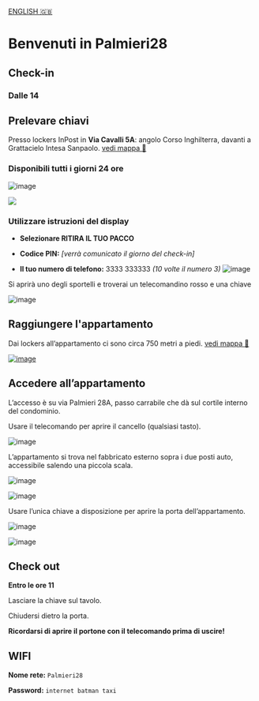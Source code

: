 <link rel="stylesheet" href="style.css" />

[ENGLISH 🇬🇧](/) 

# Benvenuti in Palmieri28

## Check-in
### Dalle 14 

## Prelevare chiavi
Presso lockers InPost in __Via Cavalli 5A__: angolo Corso Inghilterra, davanti a Grattacielo Intesa Sanpaolo. [vedi mappa 🔗](https://goo.gl/maps/Kx6Xvd33TvBxjkmx7)
### Disponibili tutti i giorni 24 ore

![image](https://user-images.githubusercontent.com/3280300/74546737-28230700-4f9f-11ea-8d9a-8fd7dcb76b77.png)

[![](https://user-images.githubusercontent.com/3280300/69876561-04431400-1314-11ea-9526-9b215a77b8b2.png)](https://goo.gl/maps/Kx6Xvd33TvBxjkmx7)

### Utilizzare istruzioni del display

- __Selezionare RITIRA IL TUO PACCO__

- __Codice PIN:__  _[verrà comunicato il giorno del check-in]_

- __Il tuo numero di telefono:__ 3333 333333 _(10 volte il numero 3)_
![image](https://user-images.githubusercontent.com/3280300/74534260-71fff300-4f87-11ea-8e2e-b9fa4b2c7ee7.png)

Si aprirà uno degli sportelli e troverai un telecomandino rosso e una chiave

![image](https://user-images.githubusercontent.com/3280300/95733125-f96e4500-0c81-11eb-92e1-6463a5a6b2b1.png)


## Raggiungere l'appartamento
Dai lockers all’appartamento ci sono circa 750 metri a piedi. [vedi mappa 🔗](https://maps.app.goo.gl/ZSp5a5H81cP9yqfm8)

[![image](https://user-images.githubusercontent.com/3280300/74546777-3a04aa00-4f9f-11ea-8d4f-e10dfb70778d.png)](https://maps.app.goo.gl/ZSp5a5H81cP9yqfm8)


## Accedere all’appartamento

L’accesso è su via Palmieri 28A, passo carrabile che dà sul cortile interno del condominio.

Usare il telecomando per aprire il cancello (qualsiasi tasto).

![image](https://user-images.githubusercontent.com/3280300/74534506-fc485700-4f87-11ea-8ef8-c999ad56f7d3.png)

L’appartamento si trova nel fabbricato esterno sopra i due posti auto, accessibile salendo una piccola scala.

![image](https://user-images.githubusercontent.com/3280300/95600160-ca977980-0a9d-11eb-8928-6e627ed5debe.png)

![image](https://user-images.githubusercontent.com/3280300/95600181-d125f100-0a9d-11eb-8332-ac66bb419b2c.png)


Usare l’unica chiave a disposizione per aprire la porta dell’appartamento.

![image](https://user-images.githubusercontent.com/3280300/95600197-d71bd200-0a9d-11eb-94e8-9522d4811a73.png)

![image](https://user-images.githubusercontent.com/3280300/74534593-28fc6e80-4f88-11ea-97c7-d6e4878583eb.png)

## Check out

__Entro le ore 11__

Lasciare la chiave sul tavolo.

Chiudersi dietro la porta.

__Ricordarsi di aprire il portone con il telecomando prima di uscire!__

## WIFI

__Nome rete:__ `Palmieri28`

__Password:__ `internet batman taxi`
